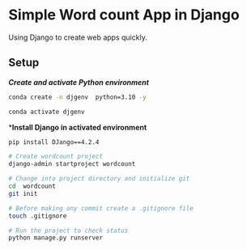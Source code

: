 #  Simple Word count App in Django

Using Django to create web apps quickly.

## Setup

*__Create and activate Python environment__*

```bash
conda create -n djgenv  python=3.10 -y

conda activate djgenv
```

*__Install Django in activated environment__

```bash
pip install DJango==4.2.4

# Create wordcount project
django-admin startproject wordcount

# Change into project directory and initialize git
cd  wordcount
git init

# Before making any commit create a .gitignore file
touch .gitignore

# Run the project to check status
python manage.py runserver


```
